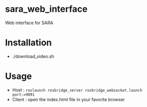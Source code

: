 # sara_web_interface
Web interface for SARA

# Installation
* ./download_video.sh

# Usage
* Host : `roslaunch rosbridge_server rosbridge_websocket.launch port:=9091`
* Client : open the index.html file in your favorite browser

